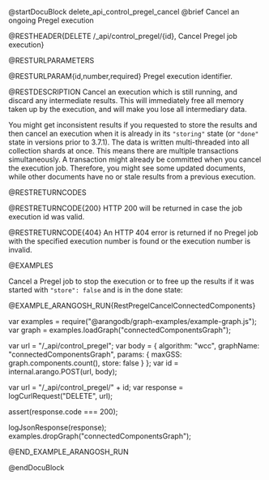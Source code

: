 @startDocuBlock delete_api_control_pregel_cancel
@brief Cancel an ongoing Pregel execution

@RESTHEADER{DELETE /_api/control_pregel/{id}, Cancel Pregel job execution}

@RESTURLPARAMETERS

@RESTURLPARAM{id,number,required}
Pregel execution identifier.

@RESTDESCRIPTION
Cancel an execution which is still running, and discard any intermediate
results. This will immediately free all memory taken up by the execution, and
will make you lose all intermediary data.

You might get inconsistent results if you requested to store the results and
then cancel an execution when it is already in its `"storing"` state (or
`"done"` state in versions prior to 3.7.1). The data is written multi-threaded
into all collection shards at once. This means there are multiple transactions
simultaneously. A transaction might already be committed when you cancel the
execution job. Therefore, you might see some updated documents, while other
documents have no or stale results from a previous execution.

@RESTRETURNCODES

@RESTRETURNCODE{200}
HTTP 200 will be returned in case the job execution id was valid.

@RESTRETURNCODE{404}
An HTTP 404 error is returned if no Pregel job with the specified execution number
is found or the execution number is invalid.

@EXAMPLES

Cancel a Pregel job to stop the execution or to free up the results if it was
started with `"store": false` and is in the done state:

@EXAMPLE_ARANGOSH_RUN{RestPregelCancelConnectedComponents}

  var examples = require("@arangodb/graph-examples/example-graph.js");
  var graph = examples.loadGraph("connectedComponentsGraph");

  var url = "/_api/control_pregel";
  var body = {
    algorithm: "wcc",
    graphName: "connectedComponentsGraph",
    params: {
      maxGSS: graph.components.count(),
      store: false
    }
  };
  var id = internal.arango.POST(url, body);

  var url = "/_api/control_pregel/" + id;
  var response = logCurlRequest("DELETE", url);

  assert(response.code === 200);

  logJsonResponse(response);
  examples.dropGraph("connectedComponentsGraph");

@END_EXAMPLE_ARANGOSH_RUN

@endDocuBlock
